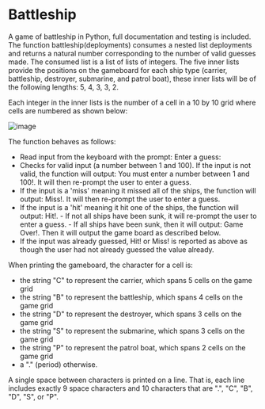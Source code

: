 # Battleship
A game of battleship in Python, full documentation and testing is included.
The function battleship(deployments) consumes a nested list deployments and returns a natural number corresponding to the number of valid guesses made. The consumed list is a list of lists of integers. The five inner lists provide the positions on the gameboard for each ship type (carrier, battleship, destroyer, submarine, and patrol boat), these inner lists will be of the following lengths: 5, 4, 3, 3, 2. 

Each integer in the inner lists is the number of a cell in a 10 by 10 grid where cells are numbered as shown below:

![image](https://user-images.githubusercontent.com/67871488/113637364-6c111980-9642-11eb-82fc-8687fcba4fea.png) 
 
The function behaves as follows:
- Read input from the keyboard with the prompt: Enter a guess:
- Checks for valid input (a number between 1 and 100). If the input is not valid, the function will output: You must enter a number between 1 and 100!. It will then re-prompt the user to enter a guess.
- If the input is a 'miss' meaning it missed all of the ships, the function will output: Miss!. It will then re-prompt the user to enter a guess.
- If the input is a 'hit' meaning it hit one of the ships, the function will output: Hit!.
      - If not all ships have been sunk, it will re-prompt the user to enter a guess.
      - If all ships have been sunk, then it will output: Game Over!. Then it will output the game board as described below.
- If the input was already guessed, Hit! or Miss! is reported as above as though the user had not already guessed the value already.

When printing the gameboard, the character for a cell is:
- the string "C" to represent the carrier, which spans 5 cells on the game grid
- the string "B" to represent the battleship, which spans 4 cells on the game grid
- the string "D" to represent the destroyer, which spans 3 cells on the game grid
- the string "S" to represent the submarine, which spans 3 cells on the game grid
- the string "P" to represent the patrol boat, which spans 2 cells on the game grid
- a "." (period) otherwise.

A single space between characters is printed on a line. That is, each line includes exactly 9 space characters and 10 characters that are ".", "C", "B", "D", "S", or "P".
